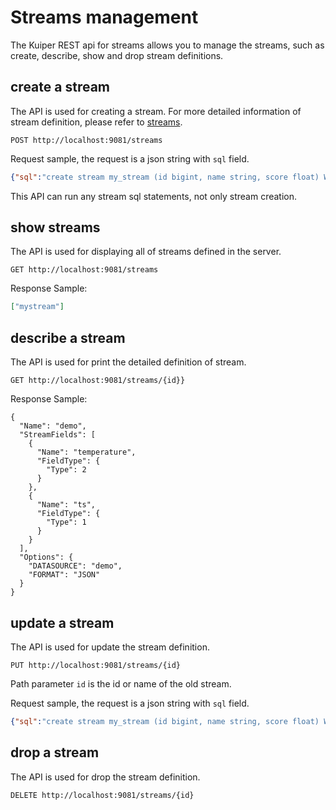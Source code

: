 # Streams management

The Kuiper REST api for streams allows you to manage the streams, such as create, describe, show and drop stream definitions.

## create a stream

The API is used for creating a stream. For more detailed information of stream definition, please refer to [streams](../sqls/streams.md).

```shell
POST http://localhost:9081/streams
```
Request sample, the request is a json string with `sql` field.

```json
{"sql":"create stream my_stream (id bigint, name string, score float) WITH ( datasource = \"topic/temperature\", FORMAT = \"json\", KEY = \"id\")"}
```

This API can run any stream sql statements, not only stream creation.

## show streams

The API is used for displaying all of streams defined in the server.

```shell
GET http://localhost:9081/streams
```

Response Sample:

```json
["mystream"]
```

## describe a stream

The API is used for print the detailed definition of stream.

```shell
GET http://localhost:9081/streams/{id}}
```

Response Sample:

```shell
{
  "Name": "demo",
  "StreamFields": [
    {
      "Name": "temperature",
      "FieldType": {
        "Type": 2
      }
    },
    {
      "Name": "ts",
      "FieldType": {
        "Type": 1
      }
    }
  ],
  "Options": {
    "DATASOURCE": "demo",
    "FORMAT": "JSON"
  }
}
```

## update a stream

The API is used for update the stream definition.

```shell
PUT http://localhost:9081/streams/{id}
```

Path parameter `id` is the id or name of the old stream.

Request sample, the request is a json string with `sql` field.

```json
{"sql":"create stream my_stream (id bigint, name string, score float) WITH ( datasource = \"topic/temperature\", FORMAT = \"json\", KEY = \"id\")"}
```

## drop a stream

The API is used for drop the stream definition.

```shell
DELETE http://localhost:9081/streams/{id}
```

